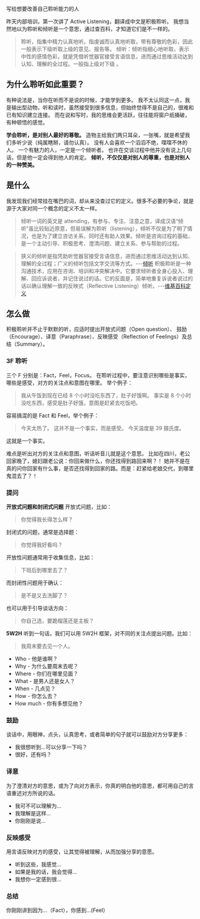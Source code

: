 写给想要改善自己聆听能力的人

昨天内部培训，第一次讲了 Active Listening，翻译成中文是积极聆听。
我想当然地以为聆听和倾听是一个意思，通过查百科，才知道它们是不一样的。
>聆听，指集中精力认真地听。指虔诚而认真地听取，带有尊敬的色彩，因此一般表示下级听取上级的意见、报告等。
倾听：倾听指细心地听取，表示中性的感情色彩，就是凭借听觉器官接受言语信息，进而通过思维活动达到认知、理解的全过程。一般指上级对下级 。

## 为什么聆听如此重要？
有种说法是，当你在听而不是说的时候，才能学到更多。
我不太认同这一点，我是输出型动物，听和读时，虽然接受到很多信息，但始终觉得不是自己的，很难和已有知识建立连接。
而在说和写时，我的思维会更活跃，往往能将窗户纸捅破，有种顿悟的感觉。

**学会聆听，是对别人最好的尊敬。**
造物主给我们两只耳朵，一张嘴，就是希望我们多听少说（纯属瞎掰，请勿认真）。
没有人会喜欢一个滔滔不绝，喋喋不休的人。
一个有魅力的人，一定是一个倾听者。
也许在交谈过程中他并没有说上几句话，但是他一定会得到他人的肯定。
**倾听，不仅仅是对别人的尊重，也是对别人的一种赞美。**

## 是什么
我发现我们经常挂在嘴巴的词，却从来没查过它的定义。很多不必要的争论，就是源于大家对同一个概念的定义不太一样。

>倾听一词的英文是 attending，有参与、专注、注意之意，译成汉语“倾听”虽比较贴近原意，但易误解为聆听（listening），倾听不仅是为了明了情况，也是为了建立咨访关系，同时还有助人效果。倾听是咨询过程的基础，是一个主动引导、积极思考、澄清问题、建立关系、参与帮助的过程。

>狭义的倾听是指凭助听觉器官接受言语信息，进而通过思维活动达到认知、理解的全过程；广义的倾听包括文字交流等方式。---[倾听](http://baike.baidu.com/link?url=tyWuSjxjjY_v26xlKmLb7p6p86m2zZfa3dv1NSjs4nWf1wXwxcyhfz5GGMc97nBLclbW2VVMQS3R4ST6ilPsDBbnZl_KbE8ENM2kNuZ58_C)
>积极聆听是一种沟通技术，应用在咨询、培训和冲突解决中。它要求倾听者全身心投入、理解、回应诉说者，并记住说过的话。它的反面是，简单地重复诉说者说过的话以确认理解一致的反映式（Reflective Listening）倾听。---[维基百科定义](https://en.wikipedia.org/wiki/Active_listening)

## 怎么做
积极聆听并不止于默默的听，应适时提出开放式问题（Open question）、 鼓励（Encourage）、译意（Paraphrase）、反映感受（Reflection of Feelings）及总结（Summary）。

### 3F 聆听
三个 F 分别是：Fact，Feel，Focus。
在聆听过程中，要注意识别哪些是事实，哪些是感受，对方的关注点和意图在哪里。
举个例子：
>我从午饭到现在已经 8 个小时没吃东西了，肚子好饿啊。
事实是 8 个小时没吃东西，感受是肚子好饿，意图是赶紧去吃饭吧。

容易搞混的是 Fact 和 Feel，举个例子：
>今天太热了。
这并不是一个事实，而是感受。
>今天温度是 39 摄氏度。

这就是一个事实。

难点是听出对方的关注点和意图，听话听音儿就是这个意思。
比如在四川，老公回家晚了，媳妇跟老公说：你回来做什么，你还找得到路回来啊？！
她并不是在真的问你回家有什么事，是否还找得到回家的路。而是：赶紧给老娘交代，到哪里鬼混去了？！

### 提问
**开放式问题和封闭式问题**
开放式问题，比如：
>你觉得我长得怎么样？

封闭式的问题，通常是选择题：
>你觉得我好看吗？

开放性问题通常用于收集信息，比如：
>下班后到哪里去了？

而封闭性问题用于确认：
>是不是又去洗脚了？

也可以用于引导谈话方向：
>你自己选，要跪榴莲还是主板？

**5W2H**
听到一句话，我们可以用 5W2H 框架，对不同的关注点提出问题。比如：
>我周末要去见一个人。

* Who - 他是谁啊？
* Why - 为什么要周末去呢？
* Where - 你们在哪里见面？
* What - 是男人还是女人？
* When - 几点见？
* How - 你怎么去？
* How much - 你有多想见他？

### 鼓励
谈话中，用眼神，点头，认真思考，或者简单的句子就可以鼓励对方分享更多：
* 我很想听到...可以分享一下吗？
* 很好，还有吗？

### 译意
为了澄清对方的意思，或为了向对方表示，你真的明白他的意思，都可用自己的言语重述对方所说的话。
* 我可不可以理解为...
* 我理解是这样...
* 你刚刚是说...

### 反映感受
用言语反映对方的感受，让其觉得被理解，从而加强分享的意愿。
* 听到这些，我感觉...
* 如果是我的话，我会觉得...
* 我想你一定感到很...

### 总结
你刚刚讲到因为...（Fact），你感到...(Feel）